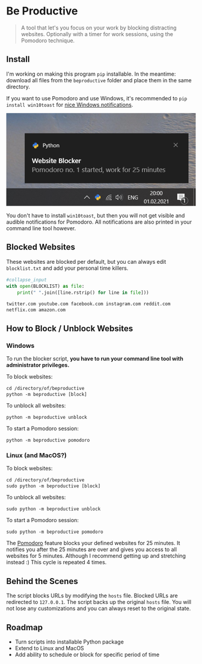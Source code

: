 # Be Productive
> A tool that let's you focus on your work by blocking distracting websites. Optionally with a timer for work sessions, using the Pomodoro technique.


## Install

I'm working on making this program `pip` installable. In the meantime: download all files from the `beproductive` folder and place them in the same directory.

If you want to use Pomodoro and use Windows, it's recommended to `pip install win10toast` for [nice Windows notifications](https://github.com/jithurjacob/Windows-10-Toast-Notifications). 

![](pomodoro-notification.png)

You don't have to install `win10toast`, but then you will not get visible and audible notifications for Pomodoro. All notifications are also printed in your command line tool however.

## Blocked Websites

These websites are blocked per default, but you can always edit `blocklist.txt` and add your personal time killers.

```python
#collapse_input
with open(BLOCKLIST) as file:
    print(" ".join([line.rstrip() for line in file]))
```

    twitter.com youtube.com facebook.com instagram.com reddit.com netflix.com amazon.com 
    

## How to Block / Unblock Websites

### Windows
To run the blocker script, **you have to run your command line tool with administrator privileges.**

To block websites:
```
cd /directory/of/beproductive
python -m beproductive [block]
```
To unblock all websites:
```
python -m beproductive unblock
```

To start a Pomodoro session:
```
python -m beproductive pomodoro
```

### Linux (and MacOS?)
To block websites:
```
cd /directory/of/beproductive
sudo python -m beproductive [block]
```
To unblock all websites:
```
sudo python -m beproductive unblock
```

To start a Pomodoro session:
```
sudo python -m beproductive pomodoro
```

The [Pomodoro](https://en.wikipedia.org/wiki/Pomodoro_Technique) feature blocks your defined websites for 25 minutes. It notifies you after the 25 minutes are over and gives you access to all websites for 5 minutes. Although I recommend getting up and stretching instead :) This cycle is repeated 4 times.

## Behind the Scenes
The script blocks URLs by modifying the `hosts` file. Blocked URLs are redirected to `127.0.0.1`. The script backs up the original `hosts` file. You will not lose any customizations and you can always reset to the original state.

## Roadmap
- Turn scripts into installable Python package
- Extend to Linux and MacOS
- Add ability to schedule or block for specific period of time
